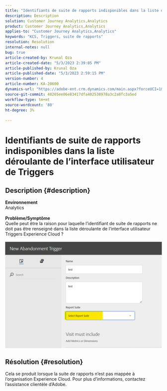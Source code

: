 ```yaml
---
title: "Identifiants de suite de rapports indisponibles dans la liste déroulante de l’interface utilisateur Triggers"
description: Description
solution: Customer Journey Analytics,Analytics
product: Customer Journey Analytics,Analytics
applies-to: "Customer Journey Analytics,Analytics"
keywords: "KCS, Triggers, suite de rapports"
resolution: Resolution
internal-notes: null
bug: true
article-created-by: Krunal Oza
article-created-date: "5/3/2023 2:39:05 PM"
article-published-by: Krunal Oza
article-published-date: "5/3/2023 2:59:15 PM"
version-number: 4
article-number: KA-20600
dynamics-url: "https://adobe-ent.crm.dynamics.com/main.aspx?forceUCI=1&pagetype=entityrecord&etn=knowledgearticle&id=1cb8f33f-c0e9-ed11-a7c6-6045bd006b4b"
source-git-commit: 48265ee06e83417dfa402538978a3c2a8fc3a5ed
workflow-type: tm+mt
source-wordcount: '80'
ht-degree: 3%

---
```


# Identifiants de suite de rapports indisponibles dans la liste déroulante de l’interface utilisateur de Triggers

## Description {#description}

<b>Environnement</b><br>Analytics<br> <br><b>Problème/Symptôme</b><br>Quelle peut être la raison pour laquelle l’identifiant de suite de rapports ne doit pas être renseigné dans la liste déroulante de l’interface utilisateur Triggers Experience Cloud ?

![](assets/___20b8f33f-c0e9-ed11-a7c6-6045bd006b4b___.png)

## Résolution {#resolution}

Cela se produit lorsque la suite de rapports n’est pas mappée à l’organisation Experience Cloud. Pour plus d’informations, contactez l’assistance clientèle d’Adobe.

<br> 